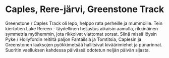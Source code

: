 # Caples, Rere-järvi, Greenstone Track

Greenstone / Caples Track oli lepo, helppo rata perheille ja mummoille. Tein kiertotien Lake Rereen - täydellinen heijastus aikaisin aamulla, rikkinäinen symmetria myöhemmin, jota rikkoivat viattomat sorsat. Siinä missä löysin Pyke / Hollyfordin reitiltä paljon Fantailsia ja Tomtitsia, Caplesin ja Greenstonen laaksojen pyökkimetsää hallitsivat kiväärimiehet ja punarinnat. Suoritin vaelluksen kahdessa päivässä odotetun neljän päivän sijasta.

